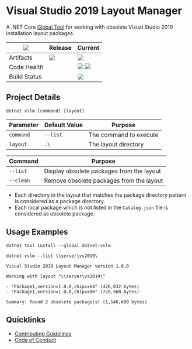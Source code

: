 # Visual Studio 2019 Layout Manager

A .NET Core [Global Tool](https://docs.microsoft.com/en-us/dotnet/core/tools/global-tools) for working with obsolete Visual Studio 2019 installation layout packages. 

| [![](https://img.shields.io/gitter/room/nwjs/nw.js.svg?style=flat-square)](https://gitter.im/anemonis/dotnet-vslm) | Release | Current |
|---|---|---|
| Artifacts | [![](https://img.shields.io/nuget/vpre/dotnet-vslm.svg?style=flat-square)](https://www.nuget.org/packages/dotnet-vslm) | [![](https://img.shields.io/myget/alexanderkozlenko/vpre/dotnet-vslm.svg?label=myget&style=flat-square)](https://www.myget.org/feed/alexanderkozlenko/package/nuget/dotnet-vslm) |
| Code Health | | [![](https://img.shields.io/sonar/coverage/dotnet-vslm?format=long&server=https%3A%2F%2Fsonarcloud.io&style=flat-square)](https://sonarcloud.io/component_measures?id=dotnet-vslm&metric=coverage&view=list) [![](https://img.shields.io/sonar/violations/dotnet-vslm?format=long&server=https%3A%2F%2Fsonarcloud.io&style=flat-square)](https://sonarcloud.io/project/issues?id=dotnet-vslm&resolved=false) |
| Build Status | | [![](https://img.shields.io/azure-devops/build/alexanderkozlenko/github-pipelines/7?label=master&style=flat-square)](https://dev.azure.com/alexanderkozlenko/github-pipelines/_build?definitionId=7&_a=summary) |

## Project Details

```
dotnet vslm [command] [layout] 
```

| Parameter | Default Value | Purpose |
| --- | --- | --- |
| `command` | `--list` | The command to execute |
| `layout` | `.\` | The layout directory |

| Command | Purpose |
| --- | --- |
| `--list` | Display obsolete packages from the layout |
| `--clean` | Remove obsolete packages from the layout |

- Each directory in the layout that matches the package directory pattern is considered as a package directory.
- Each local package which is not listed in the `Catalog.json` file is considered as obsolete package.

## Usage Examples

```
dotnet tool install --global dotnet-vslm
```
```
dotnet vslm --list \\server\vs2019\
```
```
Visual Studio 2019 Layout Manager version 1.0.0

Working with layout "\\server\vs2019\"

- "Package1,version=1.0.0,chip=x64" (426,032 bytes)
- "Package1,version=1.0.0,chip=x86" (720,568 bytes)

Summary: found 2 obsolete package(s) (1,146,600 bytes)
```

## Quicklinks

- [Contributing Guidelines](./CONTRIBUTING.md)
- [Code of Conduct](./CODE_OF_CONDUCT.md)
